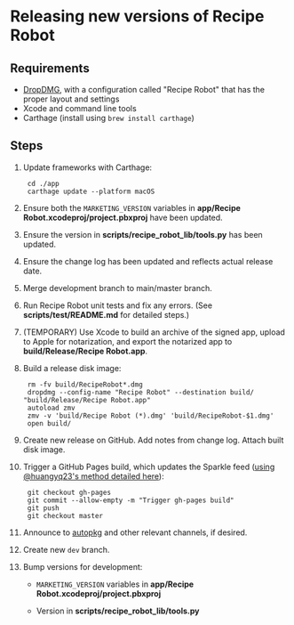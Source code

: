 # Releasing new versions of Recipe Robot

## Requirements

- [DropDMG](https://c-command.com/dropdmg/), with a configuration called "Recipe Robot" that has the proper layout and settings
- Xcode and command line tools
- Carthage (install using `brew install carthage`)

## Steps

1. Update frameworks with Carthage:

        cd ./app
        carthage update --platform macOS

1. Ensure both the `MARKETING_VERSION` variables in __app/Recipe Robot.xcodeproj/project.pbxproj__ have been updated.

1. Ensure the version in __scripts/recipe_robot_lib/tools.py__ has been updated.

1. Ensure the change log has been updated and reflects actual release date.

1. Merge development branch to main/master branch.

1. Run Recipe Robot unit tests and fix any errors. (See __scripts/test/README.md__ for detailed steps.)

1. (TEMPORARY) Use Xcode to build an archive of the signed app, upload to Apple for notarization, and export the notarized app to __build/Release/Recipe Robot.app__.

1. Build a release disk image:

        rm -fv build/RecipeRobot*.dmg
        dropdmg --config-name "Recipe Robot" --destination build/ "build/Release/Recipe Robot.app"
        autoload zmv
        zmv -v 'build/Recipe Robot (*).dmg' 'build/RecipeRobot-$1.dmg'
        open build/

1. Create new release on GitHub. Add notes from change log. Attach built disk image.

1. Trigger a GitHub Pages build, which updates the Sparkle feed ([using @huangyq23's method detailed here](https://www.yiqiu.me/2015/11/19/sparkle-update-on-github/)):

        git checkout gh-pages
        git commit --allow-empty -m "Trigger gh-pages build"
        git push
        git checkout master

1. Announce to [autopkg](https://macadmins.slack.com/archives/C056155B4) and other relevant channels, if desired.

1. Create new `dev` branch.

1. Bump versions for development:

    - `MARKETING_VERSION` variables in __app/Recipe Robot.xcodeproj/project.pbxproj__

    - Version in __scripts/recipe_robot_lib/tools.py__
